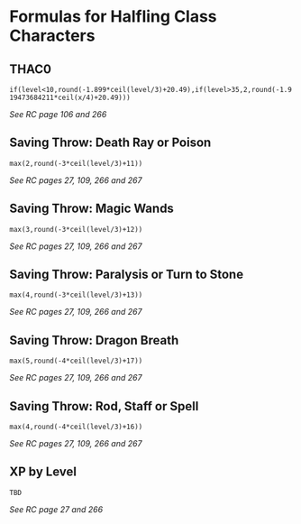 # Formulas for Halfling Class Characters

## THAC0
`if(level<10,round(-1.899*ceil(level/3)+20.49),if(level>35,2,round(-1.919473684211*ceil(x/4)+20.49)))`

*See RC page 106 and 266*

## Saving Throw: Death Ray or Poison
`max(2,round(-3*ceil(level/3)+11))`

*See RC pages 27, 109, 266 and 267*

## Saving Throw: Magic Wands
`max(3,round(-3*ceil(level/3)+12))`

*See RC pages 27, 109, 266 and 267*

## Saving Throw: Paralysis or Turn to Stone
`max(4,round(-3*ceil(level/3)+13))`

*See RC pages 27, 109, 266 and 267*

## Saving Throw: Dragon Breath
`max(5,round(-4*ceil(level/3)+17))`

*See RC pages 27, 109, 266 and 267*

## Saving Throw: Rod, Staff or Spell
`max(4,round(-4*ceil(level/3)+16))`

*See RC pages 27, 109, 266 and 267*

## XP by Level
`TBD`

*See RC page 27 and 266*
